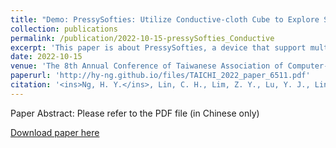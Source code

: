 ```yaml
---
title: "Demo: PressySofties: Utilize Conductive-cloth Cube to Explore Squeeze Interaction among Multi-users (Demo: PressySofties:利用電容式布方塊來探索多人擠壓互動)"
collection: publications
permalink: /publication/2022-10-15-pressySofties_Conductive
excerpt: 'This paper is about PressySofties, a device that support multi-user squeeze interaction by conductive material.'
date: 2022-10-15
venue: 'The 8th Annual Conference of Taiwanese Association of Computer-Human Interaction (TAICHI)'
paperurl: 'http://hy-ng.github.io/files/TAICHI_2022_paper_6511.pdf'
citation: '<ins>Ng, H. Y.</ins>, Lin, C. H., Lim, Z. Y., Lu, Y. J., Lin, C. Y. & Han, P. H. (2022). Demo: PressySofties: Utilize Conductive-cloth Cube to Explore Squeeze Interaction among Multi-users. In <i>The 8th Annual Conference of Taiwan Association of Computer-Human Interaction (TAICHI 2022)</i>.'
---
```

Paper Abstract:
Please refer to the PDF file (in Chinese only)

[Download paper here](http://hy-ng.github.io/files/TAICHI_2022_paper_6511.pdf)
